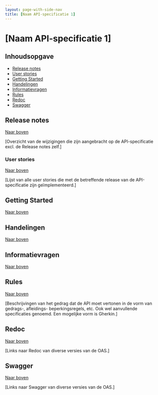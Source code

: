 ```yaml
---
layout: page-with-side-nav
title: [Naam API-specificatie 1]
---
```


# [Naam API-specificatie 1]

## Inhoudsopgave
* [Release notes](#release-notes)
* [User stories](#user-stories)
* [Getting Started](#getting-started)
* [Handelingen](#handelingen)
* [Informatievragen](#informatievragen)
* [Rules](#rules)
* [Redoc](#redoc)
* [Swagger](#swagger)

## Release notes

[Naar boven](./index)

[Overzicht van de wijzigingen die zijn aangebracht op de API-specificatie excl. de Release notes zelf.]

### User stories

[Naar boven](./index)

[Lijst van alle user stories die met de betreffende release van de API-specificatie zijn geïmplementeerd.]

## Getting Started

[Naar boven](./index)


## Handelingen

[Naar boven](./index)


## Informatievragen

[Naar boven](./index)


## Rules

[Naar boven](./index)

[Beschrijvingen van het gedrag dat de API moet vertonen in de vorm van gedrags-, afleidings- beperkingsregels, etc. Ook wel aanvullende specificaties genoemd. Een mogelijke vorm is Gherkin.]

## Redoc

[Naar boven](./index)

[Links naar Redoc van diverse versies van de OAS.]

## Swagger

[Naar boven](./index)

[Links naar Swagger van diverse versies van de OAS.]

